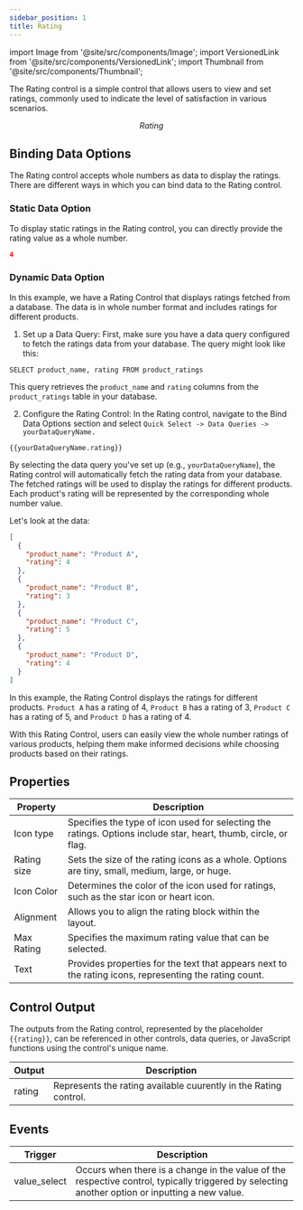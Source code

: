 ```yaml
---
sidebar_position: 1
title: Rating
---
```


import Image from '@site/src/components/Image';
import VersionedLink from '@site/src/components/VersionedLink';
import Thumbnail from '@site/src/components/Thumbnail';

The Rating control is a simple control that allows users to view and set ratings, commonly used to indicate the level of satisfaction in various scenarios.


<figure>
  <Thumbnail src="/img/reference/controls/rating/preview.jpeg" alt="Rating" />
  <figcaption align = "center"><i>Rating</i></figcaption>
</figure>

## Binding Data Options

The Rating control accepts whole numbers as data to display the ratings. There are different ways in which you can bind data to the Rating control.

### Static Data Option

To display static ratings in the Rating control, you can directly provide the rating value as a whole number.

```json
4
```

### Dynamic Data Option

In this example, we have a Rating Control that displays ratings fetched from a database. The data is in whole number format and includes ratings for different products.

1. Set up a Data Query:
First, make sure you have a data query configured to fetch the ratings data from your database. The query might look like this:

```
SELECT product_name, rating FROM product_ratings
```

This query retrieves the `product_name` and `rating` columns from the `product_ratings` table in your database.

2. Configure the Rating Control:
In the Rating control, navigate to the Bind Data Options section and select `Quick Select -> Data Queries -> yourDataQueryName.`

```
{{yourDataQueryName.rating}}
```

By selecting the data query you've set up (e.g., `yourDataQueryName`), the Rating control will automatically fetch the rating data from your database. The fetched ratings will be used to display the ratings for different products. Each product's rating will be represented by the corresponding whole number value.

Let's look at the data:

```json
[
  {
    "product_name": "Product A",
    "rating": 4
  },
  {
    "product_name": "Product B",
    "rating": 3
  },
  {
    "product_name": "Product C",
    "rating": 5
  },
  {
    "product_name": "Product D",
    "rating": 4
  }
]
```

In this example, the Rating Control displays the ratings for different products. `Product A` has a rating of 4, `Product B` has a rating of 3, `Product C` has a rating of 5, and `Product D` has a rating of 4.

With this Rating Control, users can easily view the whole number ratings of various products, helping them make informed decisions while choosing products based on their ratings.

## Properties


| Property        | Description                                                                                                               |
|-----------------|---------------------------------------------------------------------------------------------------------------------------|
| Icon type       | Specifies the type of icon used for selecting the ratings. Options include star, heart, thumb, circle, or flag.           |
| Rating size     | Sets the size of the rating icons as a whole. Options are tiny, small, medium, large, or huge.                            |
| Icon Color      | Determines the color of the icon used for ratings, such as the star icon or heart icon.                                  |
| Alignment       | Allows you to align the rating block within the layout.                                                                   |
| Max Rating      | Specifies the maximum rating value that can be selected.                                                                 |
| Text            | Provides properties for the text that appears next to the rating icons, representing the rating count.                   |


## Control Output

The outputs from the Rating control, represented by the placeholder `{{rating}}`, can be referenced in other controls, data queries, or JavaScript functions using the control's unique name.

| Output       | Description                                                                                                  |
|--------------|--------------------------------------------------------------------------------------------------------------|
| rating    | Represents the rating available cuurently in the Rating control.                        |

## Events


| Trigger     | Description                                                                                                                              |
|--------------|------------------------------------------------------------------------------------------------------------------------------------------|
| value_select | Occurs when there is a change in the value of the respective control, typically triggered by selecting another option or inputting a new value. |
